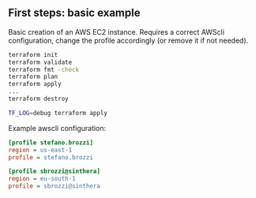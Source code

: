 ## First steps: basic example

Basic creation of an AWS EC2 instance.
Requires a correct AWScli configuration, change the profile accordingly (or remove it if not needed).

```bash
terraform init
terraform validate
terraform fmt -check
terraform plan
terraform apply
...
terraform destroy
```

```bash
TF_LOG=debug terraform apply
```

Example awscli configuration:
```ini
[profile stefano.brozzi]
region = us-east-1
profile = stefano.brozzi

[profile sbrozzi@sinthera]
region = eu-south-1
profile = sbrozzi@sinthera
```